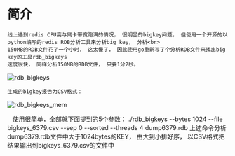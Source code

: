 # 简介
    线上遇到redis CPU高与网卡带宽跑满的情况， 很明显的bigkey问题， 但使用一个开源的以python编写的redis RDB分析工具来分析big key， 分析<br>
    150MB的RDB文件花了一个小时， 这太慢了， 因此使用go重新写了个分析RDB文件来找出big key的工具rdb_bigkeys
    速度很快， 同样分析150MB的RDB文件， 只要1分2秒。
![rdb_bigkeys](https://github.com/weiyanwei412/rdb_bigkeys/blob/master/misc/img/time_150MB_RDB.png)

    生成的bigkey报告为CSV格式：
![rdb_bigkeys_mem](https://github.com/weiyanwei412/rdb_bigkeys/blob/master/misc/img/bigkeys_csv.png )

    使用很简单，全部就下面提到的5个参数：
        ./rdb_bigkeys --bytes 1024 --file bigkeys_6379.csv --sep 0 --sorted --threads 4 dump6379.rdb
		上述命令分析dump6379.rdb文件中大于1024bytes的KEY， 由大到小排好序， 以CSV格式把结果输出到bigkeys_6379.csv的文件中
    
